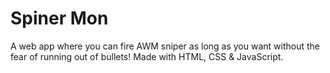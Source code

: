 # Spiner Mon
A web app where you can fire AWM sniper as long as you want without the fear of running out of bullets!  Made with HTML, CSS &amp; JavaScript.

